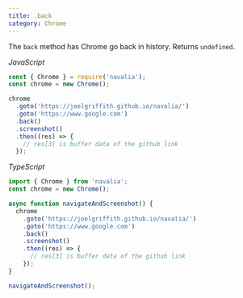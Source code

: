 ```yaml
---
title: .back
category: Chrome
---
```


The `back` method has Chrome go back in history. Returns `undefined`.

*JavaScript*
```js
const { Chrome } = require('navalia');
const chrome = new Chrome();

chrome
  .goto('https://joelgriffith.github.io/navalia/')
  .goto('https://www.google.com')
  .back()
  .screenshot()
  .then((res) => {
    // res[3] is buffer data of the github link
  });
```

*TypeScript*
```ts
import { Chrome } from 'navalia';
const chrome = new Chrome();

async function navigateAndScreenshot() {
  chrome
    .goto('https://joelgriffith.github.io/navalia/')
    .goto('https://www.google.com')
    .back()
    .screenshot()
    .then((res) => {
      // res[3] is buffer data of the github link
    });
}

navigateAndScreenshot();
```
